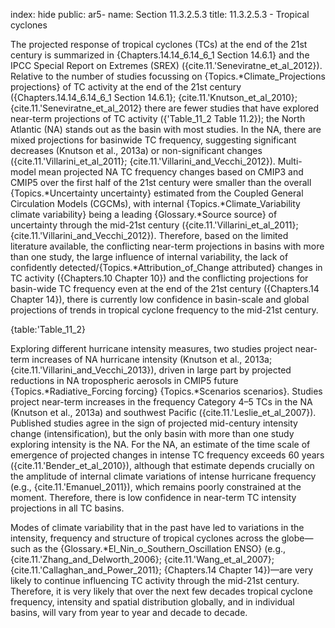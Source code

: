 index: hide
public: ar5-
name: Section 11.3.2.5.3
title: 11.3.2.5.3 - Tropical cyclones

The projected response of tropical cyclones (TCs) at the end of the 21st century is summarized in {Chapters.14.14_6.14_6_1 Section 14.6.1} and the IPCC Special Report on Extremes (SREX) ({cite.11.'Seneviratne_et_al_2012}). Relative to the number of studies focussing on {Topics.*Climate_Projections projections} of TC activity at the end of the 21st century ({Chapters.14.14_6.14_6_1 Section 14.6.1}; {cite.11.'Knutson_et_al_2010}; {cite.11.'Seneviratne_et_al_2012} there are fewer studies that have explored near-term projections of TC activity ({'Table_11_2 Table 11.2}); the North Atlantic (NA) stands out as the basin with most studies. In the NA, there are mixed projections for basinwide TC frequency, suggesting significant decreases (Knutson et al., 2013a) or non-significant changes ({cite.11.'Villarini_et_al_2011}; {cite.11.'Villarini_and_Vecchi_2012}). Multi-model mean projected NA TC frequency changes based on CMIP3 and CMIP5 over the first half of the 21st century were smaller than the overall {Topics.*Uncertainty uncertainty} estimated from the Coupled General Circulation Models (CGCMs), with internal {Topics.*Climate_Variability climate variability} being a leading {Glossary.*Source source} of uncertainty through the mid-21st century ({cite.11.'Villarini_et_al_2011}; {cite.11.'Villarini_and_Vecchi_2012}). Therefore, based on the limited literature available, the conflicting near-term projections in basins with more than one study, the large influence of internal variability, the lack of confidently detected/{Topics.*Attribution_of_Change attributed} changes in TC activity ({Chapters.10 Chapter 10}) and the conflicting projections for basin-wide TC frequency even at the end of the 21st century ({Chapters.14 Chapter 14}), there is currently low confidence in basin-scale and global projections of trends in tropical cyclone frequency to the mid-21st century.

{table:'Table_11_2}

Exploring different hurricane intensity measures, two studies project near-term increases of NA hurricane intensity (Knutson et al., 2013a; {cite.11.'Villarini_and_Vecchi_2013}), driven in large part by projected reductions in NA tropospheric aerosols in CMIP5 future {Topics.*Radiative_Forcing forcing} {Topics.*Scenarios scenarios}. Studies project near-term increases in the frequency Category 4–5 TCs in the NA (Knutson et al., 2013a) and southwest Pacific ({cite.11.'Leslie_et_al_2007}). Published studies agree in the sign of projected mid-century intensity change (intensification), but the only basin with more than one study exploring intensity is the NA. For the NA, an estimate of the time scale of emergence of projected changes in intense TC frequency exceeds 60 years ({cite.11.'Bender_et_al_2010}), although that estimate depends crucially on the amplitude of internal climate variations of intense hurricane frequency (e.g., {cite.11.'Emanuel_2011}), which remains poorly constrained at the moment. Therefore, there is low confidence in near-term TC intensity projections in all TC basins.

Modes of climate variability that in the past have led to variations in the intensity, frequency and structure of tropical cyclones across the globe—such as the {Glossary.*El_Nin_o_Southern_Oscillation ENSO} (e.g., {cite.11.'Zhang_and_Delworth_2006}; {cite.11.'Wang_et_al_2007}; {cite.11.'Callaghan_and_Power_2011}; {Chapters.14 Chapter 14})—are very likely to continue influencing TC activity through the mid-21st century. Therefore, it is very likely that over the next few decades tropical cyclone frequency, intensity and spatial distribution globally, and in individual basins, will vary from year to year and decade to decade.
